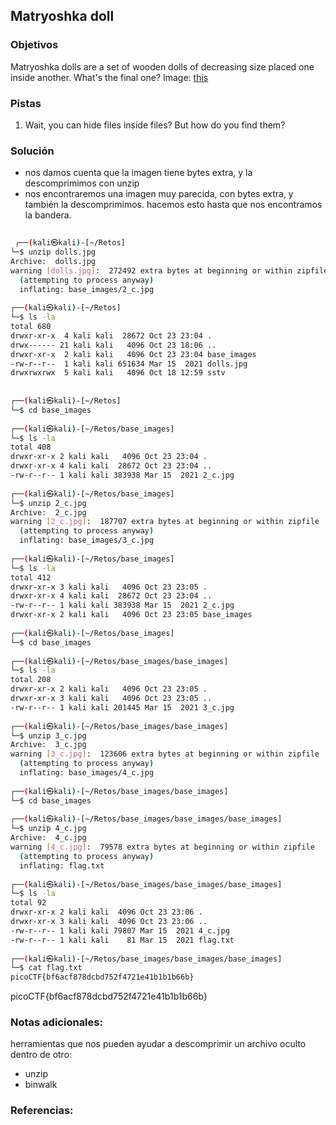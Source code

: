 ## Matryoshka doll
### Objetivos 
Matryoshka dolls are a set of wooden dolls of decreasing size placed one inside another. What's the final one? Image: [this](https://mercury.picoctf.net/static/1b70cffdd2f05427fff97d13c496963f/dolls.jpg)

### Pistas
1. Wait, you can hide files inside files? But how do you find them?

### Solución 

- nos damos cuenta que la imagen tiene bytes extra, y la descomprimimos con unzip
- nos encontraremos una imagen muy parecida, con bytes extra, y también la descomprimimos. hacemos esto hasta que nos encontramos la bandera.

``` bash
 
 ┌──(kali㉿kali)-[~/Retos]
└─$ unzip dolls.jpg 
Archive:  dolls.jpg
warning [dolls.jpg]:  272492 extra bytes at beginning or within zipfile
  (attempting to process anyway)
  inflating: base_images/2_c.jpg     
                                                                                 
┌──(kali㉿kali)-[~/Retos]
└─$ ls -la
total 680
drwxr-xr-x  4 kali kali  28672 Oct 23 23:04 .
drwx------ 21 kali kali   4096 Oct 23 18:06 ..
drwxr-xr-x  2 kali kali   4096 Oct 23 23:04 base_images
-rw-r--r--  1 kali kali 651634 Mar 15  2021 dolls.jpg
drwxrwxrwx  5 kali kali   4096 Oct 18 12:59 sstv
                                                                                
  
┌──(kali㉿kali)-[~/Retos]
└─$ cd base_images 
                                                                       
┌──(kali㉿kali)-[~/Retos/base_images]
└─$ ls -la
total 408
drwxr-xr-x 2 kali kali   4096 Oct 23 23:04 .
drwxr-xr-x 4 kali kali  28672 Oct 23 23:04 ..
-rw-r--r-- 1 kali kali 383938 Mar 15  2021 2_c.jpg
                                                                      
┌──(kali㉿kali)-[~/Retos/base_images]
└─$ unzip 2_c.jpg  
Archive:  2_c.jpg
warning [2_c.jpg]:  187707 extra bytes at beginning or within zipfile
  (attempting to process anyway)
  inflating: base_images/3_c.jpg     
                                                                  
┌──(kali㉿kali)-[~/Retos/base_images]
└─$ ls -la
total 412
drwxr-xr-x 3 kali kali   4096 Oct 23 23:05 .
drwxr-xr-x 4 kali kali  28672 Oct 23 23:04 ..
-rw-r--r-- 1 kali kali 383938 Mar 15  2021 2_c.jpg
drwxr-xr-x 2 kali kali   4096 Oct 23 23:05 base_images
                                                                                
┌──(kali㉿kali)-[~/Retos/base_images]
└─$ cd base_images 
                                                                              
┌──(kali㉿kali)-[~/Retos/base_images/base_images]
└─$ ls -la 
total 208
drwxr-xr-x 2 kali kali   4096 Oct 23 23:05 .
drwxr-xr-x 3 kali kali   4096 Oct 23 23:05 ..
-rw-r--r-- 1 kali kali 201445 Mar 15  2021 3_c.jpg
                         
┌──(kali㉿kali)-[~/Retos/base_images/base_images]
└─$ unzip 3_c.jpg
Archive:  3_c.jpg
warning [3_c.jpg]:  123606 extra bytes at beginning or within zipfile
  (attempting to process anyway)
  inflating: base_images/4_c.jpg     
                                                                               
┌──(kali㉿kali)-[~/Retos/base_images/base_images]
└─$ cd base_images 
                                                                             
┌──(kali㉿kali)-[~/Retos/base_images/base_images/base_images]
└─$ unzip 4_c.jpg
Archive:  4_c.jpg
warning [4_c.jpg]:  79578 extra bytes at beginning or within zipfile
  (attempting to process anyway)
  inflating: flag.txt                
                                                                            
┌──(kali㉿kali)-[~/Retos/base_images/base_images/base_images]
└─$ ls -la
total 92
drwxr-xr-x 2 kali kali  4096 Oct 23 23:06 .
drwxr-xr-x 3 kali kali  4096 Oct 23 23:06 ..
-rw-r--r-- 1 kali kali 79807 Mar 15  2021 4_c.jpg
-rw-r--r-- 1 kali kali    81 Mar 15  2021 flag.txt
                                                                              
┌──(kali㉿kali)-[~/Retos/base_images/base_images/base_images]
└─$ cat flag.txt      
picoCTF{bf6acf878dcbd752f4721e41b1b1b66b} 
```

picoCTF{bf6acf878dcbd752f4721e41b1b1b66b}
### Notas adicionales:

herramientas que nos pueden ayudar a descomprimir un archivo oculto dentro de otro:
- unzip
- binwalk
### Referencias:
